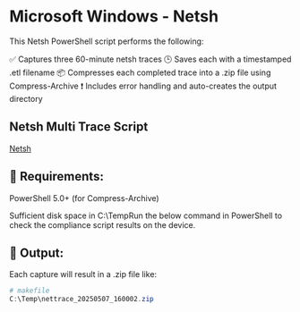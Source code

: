 # Microsoft Windows - Netsh

This Netsh PowerShell script performs the following:

✅ Captures three 60-minute netsh traces
🕒 Saves each with a timestamped .etl filename
📦 Compresses each completed trace into a .zip file using Compress-Archive
❗ Includes error handling and auto-creates the output directory

## Netsh Multi Trace Script

[Netsh](./netsh_multi_trace.ps1)

## 🔧 Requirements:

PowerShell 5.0+ (for Compress-Archive)

Sufficient disk space in C:\TempRun the below command in PowerShell to check the compliance script results on the device.

## 📁 Output:
Each capture will result in a .zip file like:

```powershell
# makefile
C:\Temp\nettrace_20250507_160002.zip
```
